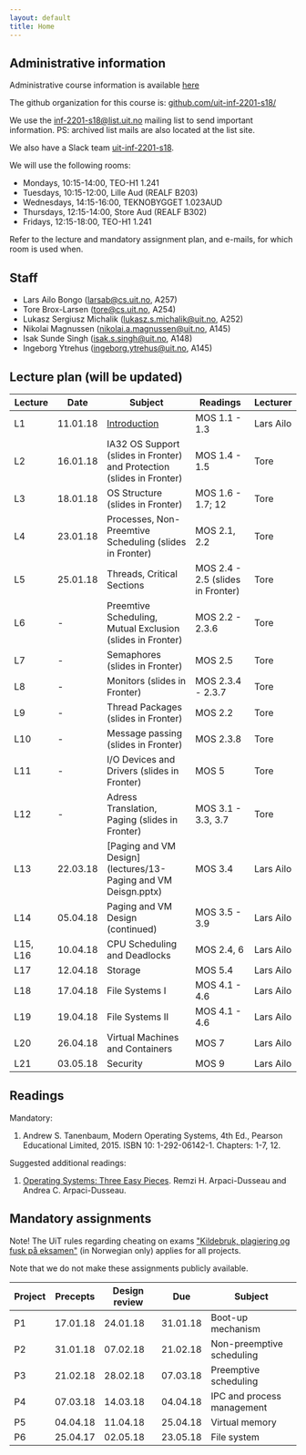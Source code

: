 ```yaml
---
layout: default
title: Home
---
```


## Administrative information

Administrative course information is available [here](https://uit.no/utdanning/emner/emne/540538/inf-2201?ar=2018&semester=V)

The github organization for this course is: [github.com/uit-inf-2201-s18/](https://github.com/uit-inf-2201-s18/)

We use the [inf-2201-s18@list.uit.no](https://list.uit.no/sympa/info/inf-2201-s18) mailing list to send important information. PS: archived list mails are also located at the list site.

We also have a Slack team [uit-inf-2201-s18](https://uit-inf-2201-s18.slack.com).

We will use the following rooms:

* Mondays, 10:15-14:00, TEO-H1 1.241
* Tuesdays, 10:15-12:00, Lille Aud (REALF B203)
* Wednesdays, 14:15-16:00, TEKNOBYGGET 1.023AUD
* Thursdays, 12:15-14:00, Store Aud (REALF B302)
* Fridays, 12:15-18:00, TEO-H1 1.241

Refer to the lecture and mandatory assignment plan, and e-mails, for which room is used when.

## Staff

* Lars Ailo Bongo (larsab@cs.uit.no, A257)
* Tore Brox-Larsen (tore@cs.uit.no, A254)
* Lukasz Sergiusz Michalik (lukasz.s.michalik@uit.no, A252)
* Nikolai Magnussen (nikolai.a.magnussen@uit.no, A145)
* Isak Sunde Singh (isak.s.singh@uit.no, A148)
* Ingeborg Ytrehus (ingeborg.ytrehus@uit.no, A145)

## Lecture plan (will be updated)

| Lecture | Date | Subject	    | Readings  | Lecturer  |
|---------|------|--------------|-----------|-----------|
| L1  | 11.01.18 | [Introduction](lectures/01-introduction.pptx) | MOS 1.1 - 1.3  | Lars Ailo |
| L2  | 16.01.18 | IA32 OS Support (slides in Fronter) and Protection (slides in Fronter) | MOS 1.4 - 1.5 | Tore |
| L3  | 18.01.18 | OS Structure (slides in Fronter) | MOS 1.6 - 1.7; 12 | Tore |
| L4  | 23.01.18 | Processes, Non-Preemtive Scheduling (slides in Fronter) | MOS 2.1, 2.2 | Tore |
| L5  | 25.01.18 | Threads, Critical Sections | MOS 2.4 - 2.5 (slides in Fronter) | Tore |
| L6  | - | Preemtive Scheduling, Mutual Exclusion (slides in Fronter) | MOS 2.2 - 2.3.6 | Tore |
| L7  | - | Semaphores (slides in Fronter) | MOS 2.5 | Tore |
| L8  | - | Monitors (slides in Fronter)  | MOS 2.3.4 - 2.3.7 | Tore |
| L9 | - | Thread Packages (slides in Fronter) | MOS 2.2 | Tore |
| L10 | - | Message passing (slides in Fronter) | MOS 2.3.8 | Tore |
| L11 | - | I/O Devices and Drivers (slides in Fronter) | MOS 5 | Tore |
| L12 | - | Adress Translation, Paging (slides in Fronter) | MOS 3.1 - 3.3, 3.7| Tore |
| L13 | 22.03.18 | [Paging and VM Design](lectures/13-Paging and VM Deisgn.pptx) | MOS 3.4 | Lars Ailo |
| L14 | 05.04.18 | Paging and VM Design (continued) | MOS 3.5 - 3.9 | Lars Ailo |
| L15, L16 | 10.04.18 | CPU Scheduling and Deadlocks | MOS 2.4, 6 | Lars Ailo |
| L17 | 12.04.18 | Storage | MOS 5.4 | Lars Ailo |
| L18 | 17.04.18 | File Systems I | MOS 4.1 - 4.6 | Lars Ailo |
| L19 | 19.04.18 | File Systems II | MOS 4.1 - 4.6 | Lars Ailo |
| L20 | 26.04.18 | Virtual Machines and Containers | MOS 7 | Lars Ailo |
| L21 | 03.05.18 | Security | MOS 9 | Lars Ailo |



## Readings

Mandatory:

1. Andrew S. Tanenbaum, Modern Operating Systems, 4th Ed., Pearson Educational Limited, 2015. ISBN 10: 1-292-06142-1. Chapters: 1-7, 12.

Suggested additional readings:

1. [Operating Systems: Three Easy Pieces](http://pages.cs.wisc.edu/~remzi/OSTEP/). Remzi H. Arpaci-Dusseau and Andrea C. Arpaci-Dusseau.


## Mandatory assignments

Note! The UiT rules regarding cheating on exams ["Kildebruk, plagiering og fusk på eksamen"](https://uit.no/om/enhet/artikkel?p_document_id=473719&p_dimension_id=88138&men=28714) (in Norwegian only) applies for all projects.

Note that we do not make these assignments publicly available.

| Project |	Precepts | Design review | Due | Subject|
|---------|----------|----------|----------|---------|
| P1      | 17.01.18 | 24.01.18 | 31.01.18 | Boot-up mechanism |
| P2      | 31.01.18 | 07.02.18 | 21.02.18 | Non-preemptive scheduling |
| P3      | 21.02.18 | 28.02.18 | 07.03.18 | Preemptive scheduling |
| P4      | 07.03.18 | 14.03.18 | 04.04.18 | IPC and process management |
| P5      | 04.04.18 | 11.04.18 | 25.04.18 | Virtual memory |
| P6      | 25.04.17 | 02.05.18 | 23.05.18 | File system |
